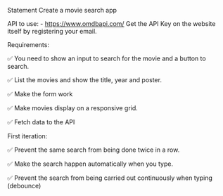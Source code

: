 Statement
Create a movie search app

API to use: - https://www.omdbapi.com/ Get the API Key on the website itself by registering your email.

Requirements:

✅ You need to show an input to search for the movie and a button to search.

✅ List the movies and show the title, year and poster.

✅ Make the form work

✅ Make movies display on a responsive grid.

✅ Fetch data to the API

First iteration:

✅ Prevent the same search from being done twice in a row.

✅ Make the search happen automatically when you type.

✅ Prevent the search from being carried out continuously when typing (debounce)